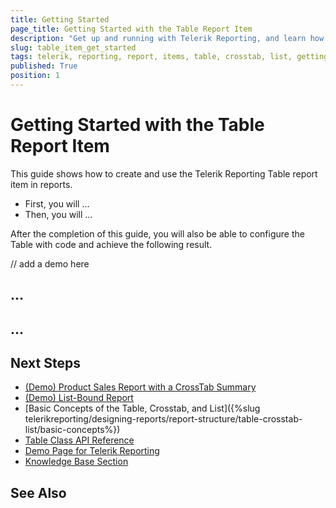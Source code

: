 ```yaml
---
title: Getting Started
page_title: Getting Started with the Table Report Item
description: "Get up and running with Telerik Reporting, and learn how to create and use the Table report item and its Crosstab and List template items in reports."
slug: table_item_get_started
tags: telerik, reporting, report, items, table, crosstab, list, getting, started
published: True
position: 1
---
```


# Getting Started with the Table Report Item

This guide shows how to create and use the Telerik Reporting Table report item in reports. 

* First, you will ... 
* Then, you will ...  

After the completion of this guide, you will also be able to configure the Table with code and achieve the following result. 

// add a demo here 

## ...


## ...

## Next Steps

* [(Demo) Product Sales Report with a CrossTab Summary](https://demos.telerik.com/reporting/product-sales)
* [(Demo) List-Bound Report](https://demos.telerik.com/reporting/list-bound-report)
* [Basic Concepts of the Table, Crosstab, and List]({%slug telerikreporting/designing-reports/report-structure/table-crosstab-list/basic-concepts%})
* [Table Class API Reference](/api/telerik.reporting.table)
* [Demo Page for Telerik Reporting](https://demos.telerik.com/reporting) 
* [Knowledge Base Section](/knowledge-base)

## See Also

